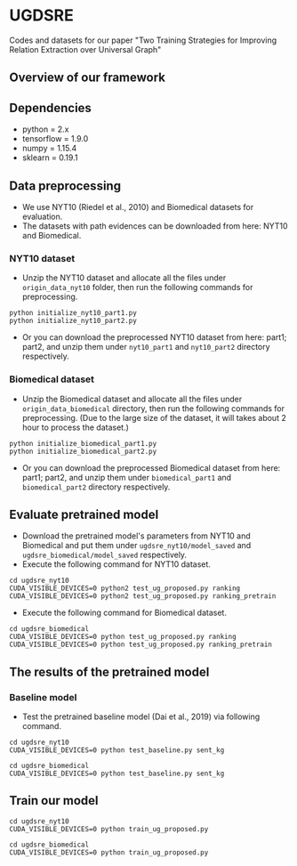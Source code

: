 # UGDSRE
Codes and datasets for our paper "Two Training Strategies for Improving Relation Extraction over Universal Graph"
## Overview of our framework
## Dependencies
- python = 2.x
- tensorflow = 1.9.0
- numpy = 1.15.4
- sklearn = 0.19.1
## Data preprocessing
- We use NYT10 (Riedel et al., 2010) and Biomedical datasets for evaluation.
- The datasets with path evidences can be downloaded from here: NYT10 and Biomedical.
### NYT10 dataset
- Unzip the NYT10 dataset and allocate all the files under `origin_data_nyt10` folder, then run the following commands for preprocessing.
~~~
python initialize_nyt10_part1.py
python initialize_nyt10_part2.py
~~~
- Or you can download the preprocessed NYT10 dataset from here: part1; part2, and unzip them under `nyt10_part1` and `nyt10_part2` directory respectively.
### Biomedical dataset
- Unzip the Biomedical dataset and allocate all the files under `origin_data_biomedical` directory, then run the following commands for preprocessing. (Due to the large size of the dataset, it will takes about 2 hour to process the dataset.)
~~~
python initialize_biomedical_part1.py
python initialize_biomedical_part2.py
~~~
- Or you can download the preprocessed Biomedical dataset from here: part1; part2, and unzip them under `biomedical_part1` and `biomedical_part2` directory respectively.
## Evaluate pretrained model
- Download the pretrained model's parameters from NYT10 and Biomedical and put them under `ugdsre_nyt10/model_saved` and `ugdsre_biomedical/model_saved` respectively.
- Execute the following command for NYT10 dataset.
~~~
cd ugdsre_nyt10
CUDA_VISIBLE_DEVICES=0 python2 test_ug_proposed.py ranking
CUDA_VISIBLE_DEVICES=0 python2 test_ug_proposed.py ranking_pretrain
~~~
- Execute the following command for Biomedical dataset.
~~~
cd ugdsre_biomedical
CUDA_VISIBLE_DEVICES=0 python test_ug_proposed.py ranking
CUDA_VISIBLE_DEVICES=0 python test_ug_proposed.py ranking_pretrain
~~~
## The results of the pretrained model
### Baseline model

- Test the pretrained baseline model (Dai et al., 2019) via following command.
~~~
cd ugdsre_nyt10
CUDA_VISIBLE_DEVICES=0 python test_baseline.py sent_kg
~~~
~~~
cd ugdsre_biomedical
CUDA_VISIBLE_DEVICES=0 python test_baseline.py sent_kg
~~~
## Train our model
~~~
cd ugdsre_nyt10
CUDA_VISIBLE_DEVICES=0 python train_ug_proposed.py
~~~
~~~
cd ugdsre_biomedical
CUDA_VISIBLE_DEVICES=0 python train_ug_proposed.py
~~~
